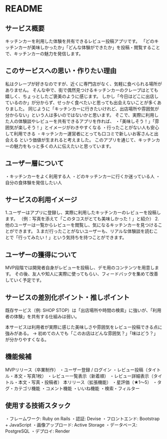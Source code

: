 # README

## サービス概要
キッチンカーを利用した体験を共有できるレビュー投稿アプリです。
「どのキッチンカーが美味しかったか」「どんな体験ができたか」を投稿・閲覧することで、キッチンカーの魅力を発信します。

## このサービスへの思い・作りたい理由
私はクレープが好きなのですが、近くに専門店がなく、気軽に食べられる場所がありません。
そんな中で、街で偶然見つけるキッチンカーのクレープはとても嬉しく、ちょっとしたご褒美のように感じます。
しかし「今日はどこに出店しているのか」が分からず、せっかく食べたいと思っても出会えないことが多くありました。
同じように「キッチンカーに行きたいけれど、出店場所や雰囲気が分からない」という人は多いのではないかと思います。
そこで、実際に利用した人の体験談やレビューを共有できるアプリを作れば、
  ・「美味しそう！」「雰囲気が楽しそう！」とイメージがわきやすくなる
  ・行ったことがない人も安心して利用できる
  ・キッチンカー運営者にとっても口コミで新しいお客さんと出会える
という価値が生まれると考えました。
このアプリを通じて、キッチンカーの魅力をもっと多くの人に伝えたいと思っています。

## ユーザー層について
・キッチンカーをよく利用する人
・どのキッチンカーに行くか迷っている人
・自分の食体験を発信したい人

## サービスの利用イメージ
1.ユーザーはアプリに登録し、実際に利用したキッチンカーのレビューを投稿します。
（例：写真を添えて「このタコスがとても美味しかった！」と紹介）
2.他のユーザーは一覧からレビューを閲覧し、気になるキッチンカーを見つけることができます。
3.まだ行ったことがないユーザーも、リアルな体験談を読むことで「行ってみたい！」という気持ちを持つことができます。

## ユーザーの獲得について
MVP段階では開発者自身がレビューを投稿し、デモ用のコンテンツを用意します。
その後、友人や知人に実際に使ってもらい、フィードバックを集めて改善していく予定です。

## サービスの差別化ポイント・推しポイント
既存サービス（例: SHOP STOP）は「出店場所や時間の検索」に強いが、「利用者の体験」を共有する仕組みは弱い。

本サービスは利用者が実際に感じた美味しさや雰囲気をレビュー投稿できる点に強みがある。
→ 初めての人でも「このお店はどんな雰囲気？」「味はどう？」が分かりやすくなる。

## 機能候補
MVPリリース（卒業制作）
  ・ユーザー登録 / ログイン
  ・レビュー投稿（タイトル・本文・写真1枚）
  ・レビュー一覧表示（新着順）
  ・レビュー詳細表示（タイトル・本文・写真・投稿者）
本リリース（拡張機能）
  ・星評価（★1〜5）
  ・タグ・カテゴリ機能
  ・コメント機能
  ・いいね機能
  ・検索・フィルター

## 使用する技術スタック
・フレームワーク: Ruby on Rails
・認証: Devise
・フロントエンド: Bootstrap + JavaScript
・画像アップロード: Active Storage
・データベース: PostgreSQL
・デプロイ: Render
